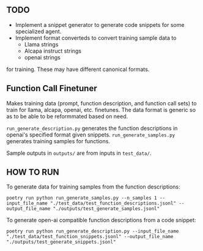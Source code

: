 ## TODO 
- Implement a snippet generator to generate code snippets for some specialized agent.
- Implement format converteds to convert training sample data to
    - Llama strings
    - Alcapa instruct strings
    - openai strings

for training. These may have different canonical formats. 

## Function Call Finetuner
Makes training data (prompt, function description, and function call sets) to train for llama, alcapa, openai, etc. finetunes.
The data format is generic so as to be able to be reformmated based on need.

`run_generate_description.py` generates the function descriptions in openai's specified format given snippets.
`run_generate_samples.py` generates training samples for functions.

Sample outputs in `outputs/` are from inputs in `test_data/`.

## HOW TO RUN
To generate data for training samples from the function descriptions:
```
poetry run python run_generate_samples.py --n_samples 1 --input_file_name "./test_data/test_function_descriptions.jsonl" --output_file_name "./outputs/test_generate_samples.jsonl"
```

To generate open-ai compatible function descriptions from a code snippet:
```
poetry run python run_generate_description.py --input_file_name "./test_data/test_function_snippets.jsonl" --output_file_name "./outputs/test_generate_snippets.jsonl"
```
